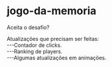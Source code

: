 # jogo-da-memoria
Aceita o desafio?

Atualizações que precisam ser feitas: 
<br>
---Contador de clicks. <br>
---Ranking de players. <br>
---Algumas atualizações em animações.
